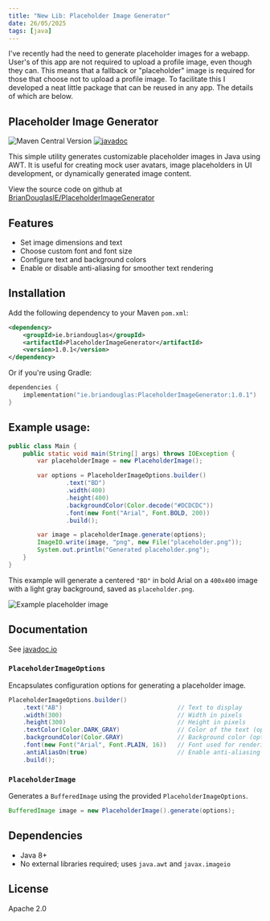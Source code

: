 ```yaml
---
title: "New Lib: Placeholder Image Generator"
date: 26/05/2025
tags: [java]
---
```


I've recently had the need to generate placeholder images for a webapp. User's of this app are not required
to upload a profile image, even though they can. This means that a fallback or "placeholder" image is required
for those that choose not to upload a profile image. To facilitate this I developed a neat little package that
can be reused in any app. The details of which are below.

<!-- more -->

## Placeholder Image Generator

![Maven Central Version](https://img.shields.io/maven-central/v/ie.briandouglas/PlaceholderImageGenerator)
[![javadoc](https://javadoc.io/badge2/ie.briandouglas/PlaceholderImageGenerator/javadoc.svg?bustcache)](https://javadoc.io/doc/ie.briandouglas/PlaceholderImageGenerator)

This simple utility generates customizable placeholder images in Java using AWT. It is useful for creating mock user avatars, image placeholders in UI development, or dynamically generated image content.

<magpie-trinket>View the source code on github at [BrianDouglasIE/PlaceholderImageGenerator](https://github.com/BrianDouglasIE/PlaceholderImageGenerator)</magpie-trinket>

## Features

* Set image dimensions and text
* Choose custom font and font size
* Configure text and background colors
* Enable or disable anti-aliasing for smoother text rendering

## Installation

Add the following dependency to your Maven `pom.xml`:

```xml
<dependency>
    <groupId>ie.briandouglas</groupId>
    <artifactId>PlaceholderImageGenerator</artifactId>
    <version>1.0.1</version>
</dependency>
```

Or if you're using Gradle:

```kotlin
dependencies {
    implementation("ie.briandouglas:PlaceholderImageGenerator:1.0.1")
}
```

## Example usage:

```java
public class Main {
    public static void main(String[] args) throws IOException {
        var placeholderImage = new PlaceholderImage();

        var options = PlaceholderImageOptions.builder()
                .text("BD")
                .width(400)
                .height(400)
                .backgroundColor(Color.decode("#DCDCDC"))
                .font(new Font("Arial", Font.BOLD, 200))
                .build();

        var image = placeholderImage.generate(options);
        ImageIO.write(image, "png", new File("placeholder.png"));
        System.out.println("Generated placeholder.png");
    }
}
```

This example will generate a centered `"BD"` in bold Arial on a `400x400` image with a light gray background, saved as `placeholder.png`.

![Example placeholder image](/images/placeholder.png)

## Documentation

See [javadoc.io](https://javadoc.io/doc/ie.briandouglas/PlaceholderImageGenerator/latest/index.html)

### `PlaceholderImageOptions`

Encapsulates configuration options for generating a placeholder image.

```java
PlaceholderImageOptions.builder()
    .text("AB")                                // Text to display
    .width(300)                                // Width in pixels
    .height(300)                               // Height in pixels
    .textColor(Color.DARK_GRAY)                // Color of the text (optional, default: DARK_GRAY)
    .backgroundColor(Color.GRAY)               // Background color (optional, default: GRAY)
    .font(new Font("Arial", Font.PLAIN, 16))   // Font used for rendering (optional)
    .antiAliasOn(true)                         // Enable anti-aliasing (optional, default: true)
    .build();
```

### `PlaceholderImage`

Generates a `BufferedImage` using the provided `PlaceholderImageOptions`.

```java
BufferedImage image = new PlaceholderImage().generate(options);
```

## Dependencies

* Java 8+
* No external libraries required; uses `java.awt` and `javax.imageio`

## License

Apache 2.0
